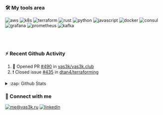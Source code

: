 <!--
Here are some ideas to get you started:

- 🔭 I’m currently working on ...
- 🌱 I’m currently learning ...
- 👯 I’m looking to collaborate on ...
- 🤔 I’m looking for help with ...
- 💬 Ask me about ...
- 📫 How to reach me: ...
- 😄 Pronouns: ...
- ⚡ Fun fact: ...


### Hi there, I'm Den 👋

## Also Husband, Father, Devops Engineer, and TeamLead...

- ⚡ I’m working at [Guesty][guesty]
- 🥅 2022 Goals:  
  - More contributions to Open Source projects
  - First Rust Crate
  - Visit AWS re:Invent (28.11)
  - Support Ukraine 🇺🇦

-->
### 🛠 My tools area

![aws](https://img.shields.io/badge/AWS%20-%23FF9900.svg?&style=for-the-badge&logo=amazon-aws&logoColor=white) ![k8s](https://img.shields.io/badge/kubernetes%20-%23326ce5.svg?&style=for-the-badge&logo=kubernetes&logoColor=white) ![terraform](https://img.shields.io/badge/terraform%20-%235835CC.svg?&style=for-the-badge&logo=terraform&logoColor=white) ![rust](https://img.shields.io/badge/rust-brightgreen.svg?&style=for-the-badge&logo=rust&logoColor=white) ![python](https://img.shields.io/badge/python%20-%2314354C.svg?&style=for-the-badge&logo=python&logoColor=white) ![javascript](https://img.shields.io/badge/javascript%20-%23323330.svg?&style=for-the-badge&logo=javascript&logoColor=%23F7DF1E) ![docker](https://img.shields.io/badge/docker-%232496ED.svg?&style=for-the-badge&logo=docker&logoColor=white) ![consul](https://img.shields.io/badge/consul-CA2171.svg?&style=for-the-badge&logo=consul&logoColor=white) ![grafana](https://img.shields.io/badge/grafana-ff4f00.svg?&style=for-the-badge&logo=grafana&logoColor=white) ![prometheus](https://img.shields.io/badge/prometheus%20-%23E6522C.svg?&style=for-the-badge&logo=prometheus&logoColor=white) ![kafka](https://img.shields.io/badge/kafka%20-%23000000.svg?&style=for-the-badge&logo=apache%20kafka&logoColor=white)

<br />
<br />

### :zap: Recent Github Activity
<!--START_SECTION:activity-->
1. 💪 Opened PR [#490](https://github.com/vas3k/vas3k.club/pull/490) in [vas3k/vas3k.club](https://github.com/vas3k/vas3k.club)
2. ❗️ Closed issue [#435](https://github.com/dtan4/terraforming/issues/435) in [dtan4/terraforming](https://github.com/dtan4/terraforming)
<!--END_SECTION:activity-->

<details>
  <summary>:zap: Github Stats</summary>

  <img align="left" alt="Den's Github Stats" src="https://github-readme-stats.codestackr.vercel.app/api?username=denzalman&show_icons=true&hide_border=true" />

</details>

### 🤝 Connect with me

[![me@vas3k.ru](https://img.shields.io/badge/onpalm@gmail.com%20-%23E62B1E.svg?&style=for-the-badge&logo=mail.ru&logoColor=white)](mailto:onpalm@gmail.com) [![linkedin](https://img.shields.io/badge/linkedin%20-%230077B5.svg?&style=for-the-badge&logo=linkedin&logoColor=white)](https://www.linkedin.com/in/denis-salmanov/) 



[guesty]: https://guesty.com
